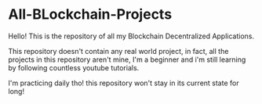 # All-BLockchain-Projects

Hello!
This is the repository of all my Blockchain Decentralized Applications.

This repository doesn't contain any real world project, in fact, all the projects in this repository aren't mine, I'm a beginner and i'm still learning by following countless youtube tutorials.

I'm practicing daily tho! this repository won't stay in its current state for long! 
